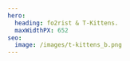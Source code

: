 ```yaml
---
hero:
  heading: fo2rist & T-Kittens.
  maxWidthPX: 652
seo:
  image: /images/t-kittens_b.png
---
```

